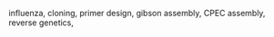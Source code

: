 <!-- Note: There can be up to 10 keywords. -->
influenza, cloning, primer design, gibson assembly, CPEC assembly, reverse genetics, 

